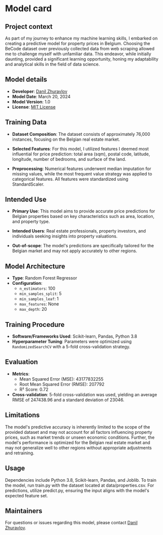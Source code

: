 # Model card

## Project context

As part of my journey to enhance my machine learning skills, I embarked on creating a predictive model for property prices in Belgium. Choosing the BeCode dataset over previously collected data from web scraping allowed me to challenge myself with unfamiliar data. This endeavor, while initially daunting, provided a significant learning opportunity, honing my adaptability and analytical skills in the field of data science.

## Model details

- **Developer**: [Danil Zhuravlov](https://www.linkedin.com/in/danil-zhuravlov/)
- **Model Date**: March 20, 2024
- **Model Version**: 1.0
- **License**: [MIT License](LICENSE)

## Training Data

- **Dataset Composition**: The dataset consists of approximately 76,000 instances, focusing on the Belgian real estate market.

- **Selected Features**: For this model, I utilized features I deemed most influential for price prediction: total area (sqm), postal code, latitude, longitude, number of bedrooms, and surface of the land.

- **Preprocessing**: Numerical features underwent median imputation for missing values, while the most frequent value strategy was applied to categorical features. All features were standardized using StandardScaler.


## Intended Use
- **Primary Use**: This model aims to provide accurate price predictions for Belgian properties based on key characteristics such as area, location, and property type.

- **Intended Users**: Real estate professionals, property investors, and individuals seeking insights into property valuations.

- **Out-of-scope**: The model's predictions are specifically tailored for the Belgian market and may not apply accurately to other regions.

## Model Architecture
- **Type**: Random Forest Regressor
- **Configuration**:
  - `n_estimators`: 100
  - `min_samples_split`: 5
  - `min_samples_leaf`: 1
  - `max_features`: None
  - `max_depth`: 20

## Training Procedure
- **Software/Frameworks Used**: Scikit-learn, Pandas, Python 3.8
- **Hyperparameter Tuning**: Parameters were optimized using `RandomizedSearchCV` with a 5-fold cross-validation strategy.

## Evaluation
- **Metrics**:
  - Mean Squared Error (MSE): 43177832255
  - Root Mean Squared Error (RMSE): 207792
  - R² Score: 0.72
- **Cross-validation**: 5-fold cross-validation was used, yielding an average RMSE of 247438.96 and a standard deviation of 23046.

## Limitations

The model's predictive accuracy is inherently limited to the scope of the provided dataset and may not account for all factors influencing property prices, such as market trends or unseen economic conditions. Further, the model's performance is optimized for the Belgian real estate market and may not generalize well to other regions without appropriate adjustments and retraining.

## Usage

Dependencies include Python 3.8, Scikit-learn, Pandas, and Joblib. To train the model, run train.py with the dataset located at data/properties.csv. For predictions, utilize predict.py, ensuring the input aligns with the model's expected feature set.

## Maintainers

For questions or issues regarding this model, please contact [Danil Zhuravlov](https://www.linkedin.com/in/danil-zhuravlov/).
